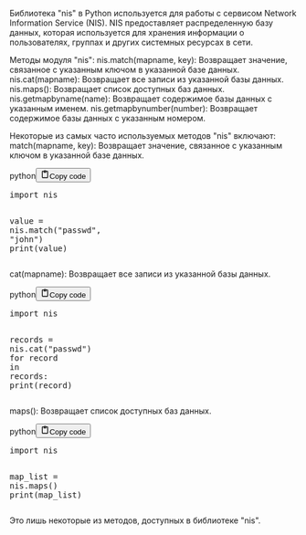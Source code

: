 <p>Библиотека "nis" в Python используется для работы с сервисом Network Information Service (NIS).
NIS предоставляет распределенную базу данных, которая используется для хранения информации о пользователях,
группах и других системных ресурсах в сети.</p>
<p>Методы модуля "nis":
nis.match(mapname, key): Возвращает значение, связанное с указанным ключом в указанной базе данных.
nis.cat(mapname): Возвращает все записи из указанной базы данных.
nis.maps(): Возвращает список доступных баз данных.
nis.getmapbyname(name): Возвращает содержимое базы данных с указанным именем.
nis.getmapbynumber(number): Возвращает содержимое базы данных с указанным номером.</p>
<p>Некоторые из самых часто используемых методов "nis" включают:
match(mapname, key): Возвращает значение, связанное с указанным ключом в указанной базе данных.</p>
<div class="code_element"><div class="lang_line"><text>python</text><button class="copy_code_button" onclick="CopyCode(this)"><svg style="width: 1.2em;height: 1.2em;" aria-hidden="true" xmlns="http://www.w3.org/2000/svg" fill="none" viewBox="0 0 24 24"><path stroke="currentColor" stroke-linecap="round" stroke-linejoin="round" stroke-width="2" d="M15 4h3a1 1 0 0 1 1 1v15a1 1 0 0 1-1 1H6a1 1 0 0 1-1-1V5a1 1 0 0 1 1-1h3m0 3h6m-5-4v4h4V3h-4Z"/></svg><text class="unselectable">Copy code</text></button></div><div class="code language-python"><div class="highlight"><pre><span></span><span class="kn">import</span> <span class="nn">nis</span>

<span class="n">value</span> <span class="o">=</span> <span class="n">nis</span><span class="o">.</span><span class="n">match</span><span class="p">(</span><span class="s2">&quot;passwd&quot;</span><span class="p">,</span> <span class="s2">&quot;john&quot;</span><span class="p">)</span>
<span class="nb">print</span><span class="p">(</span><span class="n">value</span><span class="p">)</span>
</pre></div></div></div>

<p>cat(mapname): Возвращает все записи из указанной базы данных.</p>
<div class="code_element"><div class="lang_line"><text>python</text><button class="copy_code_button" onclick="CopyCode(this)"><svg style="width: 1.2em;height: 1.2em;" aria-hidden="true" xmlns="http://www.w3.org/2000/svg" fill="none" viewBox="0 0 24 24"><path stroke="currentColor" stroke-linecap="round" stroke-linejoin="round" stroke-width="2" d="M15 4h3a1 1 0 0 1 1 1v15a1 1 0 0 1-1 1H6a1 1 0 0 1-1-1V5a1 1 0 0 1 1-1h3m0 3h6m-5-4v4h4V3h-4Z"/></svg><text class="unselectable">Copy code</text></button></div><div class="code language-python"><div class="highlight"><pre><span></span><span class="kn">import</span> <span class="nn">nis</span>

<span class="n">records</span> <span class="o">=</span> <span class="n">nis</span><span class="o">.</span><span class="n">cat</span><span class="p">(</span><span class="s2">&quot;passwd&quot;</span><span class="p">)</span>
<span class="k">for</span> <span class="n">record</span> <span class="ow">in</span> <span class="n">records</span><span class="p">:</span>
    <span class="nb">print</span><span class="p">(</span><span class="n">record</span><span class="p">)</span>
</pre></div></div></div>

<p>maps(): Возвращает список доступных баз данных.</p>
<div class="code_element"><div class="lang_line"><text>python</text><button class="copy_code_button" onclick="CopyCode(this)"><svg style="width: 1.2em;height: 1.2em;" aria-hidden="true" xmlns="http://www.w3.org/2000/svg" fill="none" viewBox="0 0 24 24"><path stroke="currentColor" stroke-linecap="round" stroke-linejoin="round" stroke-width="2" d="M15 4h3a1 1 0 0 1 1 1v15a1 1 0 0 1-1 1H6a1 1 0 0 1-1-1V5a1 1 0 0 1 1-1h3m0 3h6m-5-4v4h4V3h-4Z"/></svg><text class="unselectable">Copy code</text></button></div><div class="code language-python"><div class="highlight"><pre><span></span><span class="kn">import</span> <span class="nn">nis</span>

<span class="n">map_list</span> <span class="o">=</span> <span class="n">nis</span><span class="o">.</span><span class="n">maps</span><span class="p">()</span>
<span class="nb">print</span><span class="p">(</span><span class="n">map_list</span><span class="p">)</span>
</pre></div></div></div>

<p>Это лишь некоторые из методов, доступных в библиотеке "nis".</p>